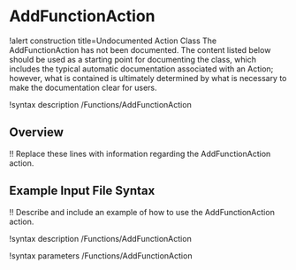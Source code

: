 # AddFunctionAction

!alert construction title=Undocumented Action Class
The AddFunctionAction has not been documented. The content listed below should be used as a starting point for
documenting the class, which includes the typical automatic documentation associated with an Action;
however, what is contained is ultimately determined by what is necessary to make the documentation
clear for users.

!syntax description /Functions/AddFunctionAction

## Overview

!! Replace these lines with information regarding the AddFunctionAction action.

## Example Input File Syntax

!! Describe and include an example of how to use the AddFunctionAction action.

!syntax description /Functions/AddFunctionAction

!syntax parameters /Functions/AddFunctionAction
